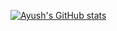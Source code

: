[![Ayush's GitHub stats](https://github-readme-stats.vercel.app/api?username=Zmey1)](https://github.com/anuraghazra/github-readme-stats)

<!--
## Hi there 👋
**Zmey1/Zmey1** is a ✨ _special_ ✨ repository because its `README.md` (this file) appears on your GitHub profile.

Here are some ideas to get you started:

- 🔭 I’m currently working on ...
- 🌱 I’m currently learning ...
- 👯 I’m looking to collaborate on ...
- 🤔 I’m looking for help with ...
- 💬 Ask me about ...
- 📫 How to reach me: ...
- 😄 Pronouns: ...
- ⚡ Fun fact: ...
-->
